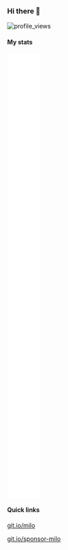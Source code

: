 ### Hi there 👋

![profile_views](https://komarev.com/ghpvc/?username=Milo123459)

#### My stats

<img align="center" src="/github-metrics.svg" alt="Milo's github stats">

#### Quick links

[git.io/milo](https://git.io/milo)

[git.io/sponsor-milo](https://git.io/sponsor-milo)